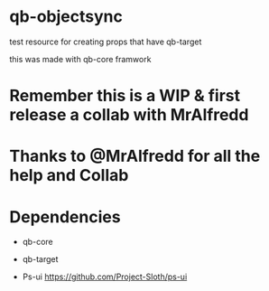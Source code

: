 # qb-objectsync

test resource for creating props that have qb-target

this was made with qb-core framwork 


# **Remember this is a WIP & first release a collab with MrAlfredd**

# **Thanks to @MrAlfredd for all the help and Collab**


# Dependencies

- qb-core

- qb-target

- Ps-ui https://github.com/Project-Sloth/ps-ui